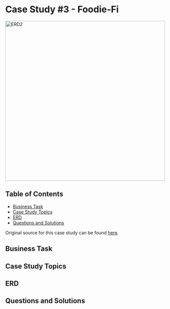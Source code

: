 # Case Study #3 - Foodie-Fi

<img width="500" alt="ERD2" src="https://github.com/SophiaTulip/8_Week_SQL_Challenge/assets/157422079/56e0530d-3b8d-4091-adda-dd9faeb5d008">


## Table of Contents

- [Business Task](#business-task)
- [Case Study Topics](#case-study-topics)
- [ERD](#erd)
- [Questions and Solutions](#questions-and-solutions)

Original source for this case study can be found [here](https://8weeksqlchallenge.com/case-study-2/).
## Business Task



## Case Study Topics



## ERD



## Questions and Solutions
